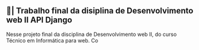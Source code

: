 ## 📑| Trabalho final da disiplina de Desenvolvimento web II API Django

  Nesse projeto final da disciplina de Desenvolvimento web II, do curso Técnico em Informática para web. Co
